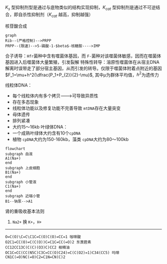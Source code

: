 $K_s$ 型抑制剂型是通过与底物类似的结构实现抑制，$K_{cat}$ 型抑制剂是通过不可逆结合，即自杀性抑制剂（$K_{cat}$ 越高，抑制越强）

核苷酸合成
```mermaid
graph
Rib--(严格控制)-->PRPP
PRPP--(限速)-->5-磷酸-1-$beta$-核糖胺---->IMP
```
合子诱导：`Hfr`菌种中含有噬菌体基因，而 `F-`菌种对该噬菌体敏感，因而在噬菌体基因进入后噬菌体大量繁殖，引发裂解
特殊性转导：溶原性噬菌体在从宿主DNA解离时误带走了部分宿主基因，从而引发的转导。仅限于噬菌体附着点附近的基因
$F_1=\mu+h^2(\dfrac{P_1+P_{2}}{2}-\mu)$, 其中$\mu$为群体平均值，$h^2$为遗传力

线粒体DNA：
- 每个线粒体内有多个拷贝--->可导致异质性
- 存在多态现象
- 线粒体功能以及修复功能不完善导致 `mtDNA`存在大量突变
- 母体遗传
- 排列紧凑
- 大约15～16kb
叶绿体DNA：
- 一个成熟叶绿体大约含有10个`cpDNA`
- 植物 `cpDNA`大约为150-160kb，藻类 `cpDNA`大约为80～100kb
```mermaid
flowchart
subgraph 血液
A1(Na+)
end
subgraph 上皮细胞
B1(Na+)
end
subgraph 小管液
C1(Na+)
end
subgraph 近端小管
B1--钠泵-->A1
```
肾的重吸收基本法则
1. `Na2+` 换 `K+`，`H+`

---
```smiles
O=C(O)\C=C\C1C=C(O)C(O)=CC=1 咖啡酸
O2C1=CC(O)=C(C(O))C=C1C=CC(=O)2 东茛菪素
CC12CC13C(C(C)(O3)C)CC2 桉精油
OC1C=CC(CC(N5C)C3C=CC(O)C24)=C(C(O2)=1)C34(CC5) 吗啡
CN1C(=O)NC(=O)C2=C1N=CN(C)2
```
